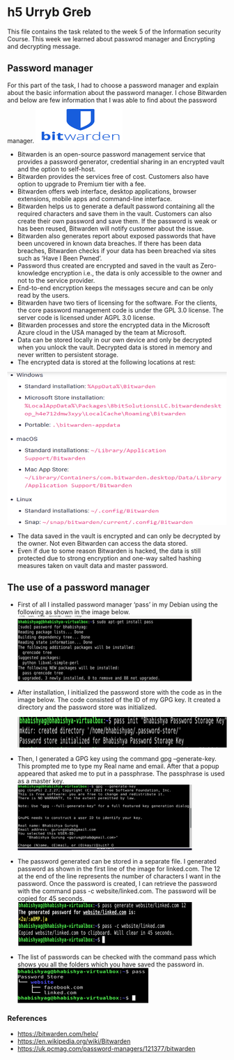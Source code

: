 # h5 Urryb Greb
This file contains the task related to the week 5 of the Information security Course. This week we learned about passwrod manager and Encrypting and decrypting message.

## Password manager
For this part of the task, I had to choose a password manager and explain about the basic information about the password manager. I chose Bitwarden and below are few information that I was able to find about the password manager.
<img src="https://github.com/BhaGur/InfoSec/blob/main/Week5/bitwarden1.png" width="200" height="90"> 

*	Bitwarden is an open-source password management service that provides a password generator, credential sharing in an encrypted vault and the option to self-host.
*	Bitwarden provides the services free of cost. Customers also have option to upgrade to Premium tier with a fee.
*	Bitwarden offers web interface, desktop applications, browser extensions, mobile apps and command-line interface.
*	Bitwarden helps us to generate a default password containing all the required characters and save them in the vault. Customers can also create their own password and save them. If the password is weak or has been reused, Bitwarden will notify customer about the issue.
*	Bitwarden also generates report about exposed passwords that have been uncovered in known data breaches. If there has been data breaches, Bitwarden checks if your data has been breached via sites such as ‘Have I Been Pwned’.
*	Password thus created are encrypted and saved in the vault as Zero-knowledge encryption i.e., the data is only accessible to the owner and not to the service provider.
*	End-to-end encryption keeps the messages secure and can be only read by the users.
*	Bitwarden have two tiers of licensing for the software. For the clients, the core password management code is under the GPL 3.0 license. The server code is licensed under AGPL 3.0 license.
*	Bitwarden processes and store the encrypted data in the Microsoft Azure cloud in the USA managed by the team at Microsoft.
*	Data can be stored locally in our own device and only be decrypted when you unlock the vault. Decrypted data is stored in memory and never written to persistent storage.
*	The encrypted data is stored at the following locations at rest:
   <img src="https://github.com/BhaGur/InfoSec/blob/main/Week5/bitwarden2.png" width="550" height="350"> 

*	The data saved in the vault is encrypted and can only be decrypted by the owner. Not even Bitwarden can access the data stored.
*	Even if due to some reason Bitwarden is hacked, the data is still protected due to strong encryption and one-way salted hashing measures taken on vault data and master password.

## The use of a password manager
* First of all I installed password manager ‘pass’ in my Debian using the following as shown in the image below.
  <img src="https://github.com/BhaGur/InfoSec/blob/main/Week5/password_1.png" width="400" height="150"> 

* After installation, I initialized the password store with the code as in the image below. The code consisted of the ID of my GPG key. It created a directory and the password store was initialized.
  
  <img src="https://github.com/BhaGur/InfoSec/blob/main/Week5/password_2.png" width="500" height="70"> 

* Then, I generated a GPG key using the command gpg –generate-key. This prompted me to type my Real name and email. After that a popup appeared that asked me to put in a passphrase. The passphrase is used as a master key.
  <img src="https://github.com/BhaGur/InfoSec/blob/main/Week5/password_3.png" width="400" height="150"> 

* The password generated can be stored in a separate file. I generated password as shown in the first line of the image for linked.com. The 12 at the end of the line represents the number of characters I want in the password. Once the password is created, I can retrieve the password with the command pass -c website/linked.com. The password will be copied for 45 seconds.
  <img src="https://github.com/BhaGur/InfoSec/blob/main/Week5/password_5.png" width="400" height="100"> 

* The list of passwords can be checked with the command pass which shows you all the folders which you have saved the password in. 
   <img src="https://github.com/BhaGur/InfoSec/blob/main/Week5/password_6.png" width="300" height="80"> 

### References
* https://bitwarden.com/help/
* https://en.wikipedia.org/wiki/Bitwarden
* https://uk.pcmag.com/password-managers/121377/bitwarden
